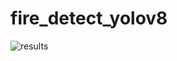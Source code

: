 # fire_detect_yolov8
![results](https://github.com/zoo3323/wildfire_smoke_detect_yolov8/assets/95582592/cfa992bb-da72-49f8-b901-bca036c27116)
